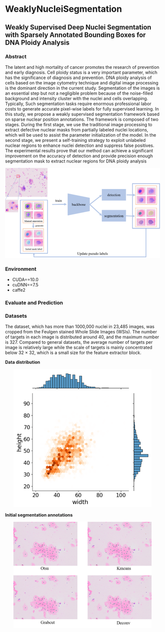 # WeaklyNucleiSegmentation

## Weakly Supervised Deep Nuclei Segmentation with Sparsely Annotated Bounding Boxes for DNA Ploidy Analysis

### Abstract
The latent and high mortality of cancer promotes the research of prevention and early diagnosis. Cell ploidy status is a very
important parameter, which has the significance of diagnosis and prevention. DNA ploidy analysis of cells based on the image
cytometry technique and digital image processing is the dominant direction in the current study. Segmentation of the images is an
essential step but not a negligible problem because of the noise-filled background and intensity cluster with the nuclei and cells
overlapping. Typically, Such segmentation tasks require enormous professional labor costs to generate accurate pixel-wise labels for
fully supervised learning. In this study, we propose a weakly supervised segmentation framework based on sparse nuclear position
annotations. The framework is composed of two stages. During the first stage, we use the traditional image processing to extract
defective nuclear masks from partially labeled nuclei locations, which will be used to assist the parameter initialization of the model. In the second stage, we present a self-training strategy to exploit unlabeled nuclear regions to enhance nuclei detection and suppress false positives. The experimental results prove that our method can achieve a significant improvement on the accuracy of detection and provide precision enough segmentation mask to extract nuclear regions for DNA ploidy analysis

<p align="center">
  <img width="550" src="https://github.com/ZhiHuaYin/WeaklyNucleiSegmentation/blob/main/images/flowchart1.png" />
</p>

### Environment
* CUDA==10.0
* cuDNN==7.5
* caffe2

### Evaluate and Prediction

### Datasets
The dataset, which has more than 1000,000 nuclei in 23,485 images, was cropped from the Feulgen stained Whole Slide Images (WSIs). The number of targets in each image is distributed around 40, and the maximum number is 327. Compared to general datasets, the average number of targets per image is relatively large while the scale of targets is mainly concentrated below 32 × 32, which is a small size for the feature extractor block.

__Data distribution__
<p align="center">
  <img width="450" src="https://github.com/ZhiHuaYin/WeaklyNucleiSegmentation/blob/main/images/data_distribution%2B.png" />
</p>

__Initial segmentation annotations__
<p align="center">
  <img width="450" src="https://github.com/ZhiHuaYin/WeaklyNucleiSegmentation/blob/main/images/initial.png" />
</p>

